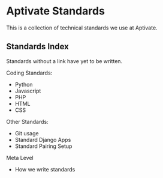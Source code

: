 Aptivate Standards
==================

This is a collection of technical standards we use at Aptivate.

Standards Index
---------------

Standards without a link have yet to be written.

Coding Standards:

* Python
* Javascript
* PHP
* HTML
* CSS

Other Standards:

* Git usage
* Standard Django Apps
* Standard Pairing Setup

Meta Level

* How we write standards
